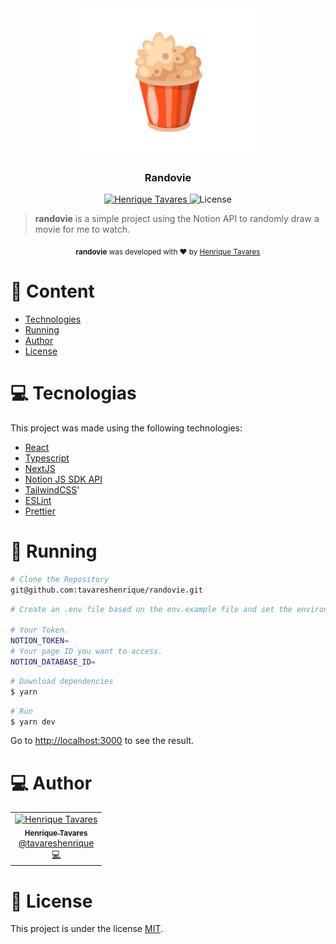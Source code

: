 <div align="center">
   <img src="https://raw.githubusercontent.com/tavareshenrique/randovie/main/public/logo.png" alt="Randovie" width="280"/>
   <h3>Randovie</h3>
</div>

<p align="center">
   <a href="https://www.linkedin.com/in/tavareshenrique/">
      <img alt="Henrique Tavares" src="https://img.shields.io/badge/-Henrique Tavares-FB531A?style=flat&logo=Linkedin&logoColor=white" />
   </a>

  <img alt="License" src="https://img.shields.io/badge/license-MIT-FB531A">
</p>

> <b>randovie</b> is a simple project using the Notion API to randomly draw a movie for me to watch.

<div align="center">
  <sub><strong>randovie</strong> was developed with ❤︎ by
    <a href="https://github.com/tavareshenrique">Henrique Tavares</a>
  </sub>
</div>

# :pushpin: Content

- [Technologies](#computer-technologies)
- [Running](#construction_worker-running)
- [Author](#computer-author)
- [License](#closed_book-license)

# :computer: Tecnologias

This project was made using the following technologies:

- [React](https://reactjs.org/)
- [Typescript](https://www.typescriptlang.org/)
- [NextJS](https://nextjs.org/)
- [Notion JS SDK API](https://github.com/makenotion/notion-sdk-js)
- [TailwindCSS](https://tailwindcss.com/)'
- [ESLint](https://eslint.org/)
- [Prettier](https://prettier.io/)

# :construction_worker: Running

```bash
# Clone the Repository
git@github.com:tavareshenrique/randovie.git
```

```bash
# Create an .env file based on the env.example file and set the environment variables.

# Your Token.
NOTION_TOKEN=
# Your page ID you want to access.
NOTION_DATABASE_ID=
```

```bash
# Download dependencies
$ yarn
```

```bash
# Run
$ yarn dev
```

Go to <http://localhost:3000> to see the result.

# :computer: Author

<table>
   <tr>
      <td align="center">
         <a href="http://github.com/tavareshenrique/">
            <img src="https://avatars1.githubusercontent.com/u/27022914?v=4" width="100px;" alt="Henrique Tavares"/>
            <br />
            <sub>
               <b>Henrique Tavares</b>
            </sub>
          </a>
          <br />
          <a href="https://www.linkedin.com/in/tavareshenrique/" title="Linkedin">@tavareshenrique</a>
          <br />
          <a href="https://github.com/tavareshenrique/fastfeet-api/commits?author=tavareshenrique" title="Code">💻</a>
      </td>
   </tr>
</table>

# :closed_book: License

This project is under the license [MIT](./LICENSE).
